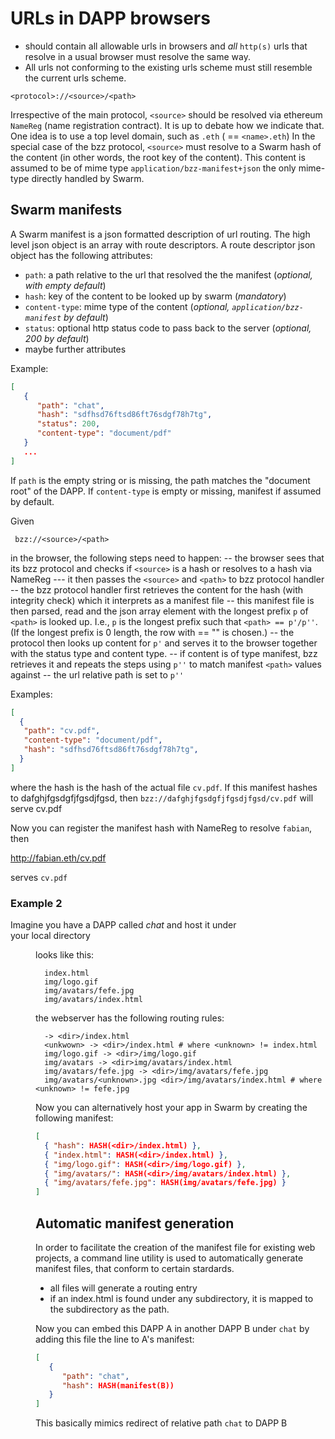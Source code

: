 # URLs in DAPP browsers 
- should contain all allowable urls in browsers and _all_ `http(s)` urls that resolve in a usual browser must resolve the same way. 
- All urls not conforming to the existing urls scheme must still resemble the current urls scheme.

```
<protocol>://<source>/<path>
```

Irrespective of the main protocol, `<source>` should be resolved via ethereum `NameReg` (name registration contract).
It is up to debate how we indicate that. One idea is to use a top level domain, such as `.eth` (<source> == `<name>.eth`)
In the special case of the bzz protocol, `<source>` must resolve to a Swarm hash of the content (in other words, the root key of the content). This content is assumed to be of mime type `application/bzz-manifest+json` the only mime-type directly handled by Swarm. 

## Swarm manifests

A Swarm manifest is a json formatted description of url routing. The high level json object is an array with route descriptors. A route descriptor json object has the following attributes:

- `path`: a path relative to the url that resolved the the manifest (_optional, with empty default_)
- `hash`: key of the content to be looked up by swarm (_mandatory_)
- `content-type`: mime type of the content (_optional, `application/bzz-manifest` by default_)
- `status`: optional http status code to pass back to the server (_optional, 200 by default_)
- maybe further attributes

Example:
``` json
[
   { 
      "path": "chat",
      "hash": "sdfhsd76ftsd86ft76sdgf78h7tg",
      "status": 200,
      "content-type": "document/pdf"
   }
   ...
]
```

If `path` is the empty string or is missing, the path matches the "document root" of the DAPP.
If `content-type` is empty or missing, manifest if assumed by default.

Given 

```
 bzz://<source>/<path>
```

in the browser, the following steps need to happen: 
-- the browser sees that its bzz protocol and checks if `<source>` is a hash or resolves to a hash via NameReg
--- it then passes the `<source>` and `<path>` to bzz protocol handler
-- the bzz protocol handler first retrieves the content for the hash (with integrity check) which it interprets as a manifest file 
-- this manifest file is then parsed, read and the json array element with the longest prefix `p` of `<path>` is looked up. I.e., `p` is the longest prefix such that `<path> == p'/p''`. (If the longest prefix is 0 length, the row with <name> == "" is chosen.)
-- the protocol then looks up content for `p'` and serves it to the browser together with the status type and content type. 
-- if content is of type manifest, bzz retrieves it and repeats the steps using `p''` to match manifest `<path>` values against
-- the url relative path is set to `p''` 

Examples:

``` json
[
  {
   "path": "cv.pdf",
   "content-type": "document/pdf",
   "hash": "sdfhsd76ftsd86ft76sdgf78h7tg", 
  }
]
```

where the hash is the hash of the actual file `cv.pdf`.
If this manifest hashes to dafghjfgsdgfjfgsdjfgsd, then `bzz://dafghjfgsdgfjfgsdjfgsd/cv.pdf` will serve cv.pdf

Now you can register the manifest hash with NameReg to resolve `fabian`, then 

   http://fabian.eth/cv.pdf 

serves `cv.pdf`

### Example 2
Imagine you have a DAPP called _chat_ and host it under  
your local directory <dir> looks like this:

```
  index.html
  img/logo.gif
  img/avatars/fefe.jpg
  img/avatars/index.html
```

the webserver has the following routing rules:

```
  -> <dir>/index.html 
  <unkwown> -> <dir>/index.html # where <unknown> != index.html
  img/logo.gif -> <dir>/img/logo.gif 
  img/avatars -> <dir>img/avatars/index.html
  img/avatars/fefe.jpg -> <dir>/img/avatars/fefe.jpg
  img/avatars/<unknown>.jpg <dir>/img/avatars/index.html # where <unknown> != fefe.jpg
```

Now you can alternatively host your app in Swarm by creating the following manifest:

``` json
[
  { "hash": HASH(<dir>/index.html) },
  { "index.html": HASH(<dir>/index.html) },
  { "img/logo.gif": HASH(<dir>/img/logo.gif) },
  { "img/avatars/": HASH(<dir>/img/avatars/index.html) },
  { "img/avatars/fefe.jpg": HASH(img/avatars/fefe.jpg) }
]
```

## Automatic manifest generation

In order to facilitate the creation of the manifest file for existing web projects, a command line utility is used to automatically generate manifest files, that conform to certain stardards.

- all files will generate a routing entry 
- if an index.html is found under any subdirectory, it is mapped to the subdirectory as the path.

Now you can embed this DAPP A in another DAPP B under `chat` by adding this file the line to A's manifest:

``` json
[
   { 
      "path": "chat", 
      "hash": HASH(manifest(B)) 
   }
]
```

This basically mimics redirect of relative path `chat` to DAPP B
